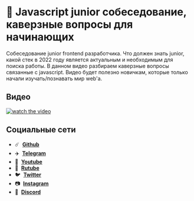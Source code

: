 # 🧐 Javascript junior собеседование, каверзные вопросы для начинающих

Собеседование junior frontend разработчика. Что должен знать junior, какой стек в 2022 году является актуальным и необходимым для поиска работы. В данном видео разбираем каверзные вопросы связанные с javascript. Видео будет полезно новичкам, которые только начали изучать/познавать мир web'a.

## Видео

[![watch the video](https://img.youtube.com/vi/VVIh38sIAtA/maxresdefault.jpg)](https://youtu.be/VVIh38sIAtA)

## Социальные сети

- :comet: &nbsp;**[Github](https://github.com/debabin)**
- :airplane: &nbsp;**[Telegram](https://t.me/techdnevnik)**
- :popcorn: &nbsp;**[Youtube](https://www.youtube.com/channel/UCYimO7BCUwdGiaCXlwG-rLw)**
- :popcorn: &nbsp;**[Rutube](https://rutube.ru/channel/24693196/)**
- :bird: &nbsp;**[Twitter](https://twitter.com/db_dzo)**
- :camera: &nbsp;**[Instagram](https://www.instagram.com/db_dzo/)**
- :robot: &nbsp;**[Discord](https://discordapp.com/users/181376683046076416/)**
